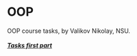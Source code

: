 # OOP
OOP course tasks, by Valikov Nikolay, NSU. <br/><br/>
***[Tasks first part](https://github.com/nocarend/OOP/files/10172664/Task1_2022-2023.pdf)***